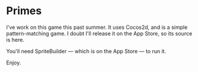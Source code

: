 # Primes

I've work on this game this past summer. It uses Cocos2d, and is a simple pattern-matching game. I doubt I'll release it on the App Store, so its source is here.

You'll need SpriteBuilder — which is on the App Store — to run it.

Enjoy. 
